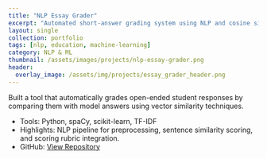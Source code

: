 ```yaml
---
title: "NLP Essay Grader"
excerpt: "Automated short-answer grading system using NLP and cosine similarity."
layout: single
collection: portfolio
tags: [nlp, education, machine-learning]
category: NLP & ML
thumbnail: /assets/images/projects/nlp-essay-grader.png
header: 
  overlay_image: /assets/img/projects/essay_grader_header.png
---
```


Built a tool that automatically grades open-ended student responses by comparing them with model answers using vector similarity techniques.

- Tools: Python, spaCy, scikit-learn, TF-IDF
- Highlights: NLP pipeline for preprocessing, sentence similarity scoring, and scoring rubric integration.
- GitHub: [View Repository](https://github.com/leen01/nlp-essay-grader)
